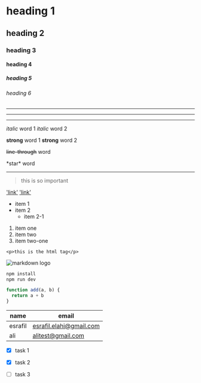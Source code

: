 <!-- headings -->
# heading 1
## heading 2
### heading 3
#### heading 4
##### heading 5
###### heading 6

<!-- hr -->
___
***
---


<!-- italic, strong, line-through, -->
*italic* word 1
_italic_ word 2

**strong** word 1
__strong__ word 2

~~line-through~~ word 

\*star\* word

---

<!-- left border -->
> this is so important

<!-- links -->
['link'](https://esrtafilelahi.com)
['link'](https://esrtafilelahi.com "esrafil elahi")


<!-- ul, ol -->

* item 1
* item 2
  * item 2-1

1. item one
2. item two
  3. item two-one

<!-- code -->
`<p>this is the html tag</p>`

<!-- image link -->
![markdown logo](https://markdown-here.com/img/icon256.png)


<!-- programming languages code -->

```BASH
npm install
npm run dev
```
```js
function add(a, b) {
  return a + b
}
```

<!-- tables -->
|   name      |    email                |
| ----------  | ----------------------  |
|  esrafil    | esrafil.elahi@gmail.com |
|  ali        | alitest@gmail.com       |

<!-- checkbox -->
* [x] task 1
* [x] task 2
* [ ] task 3





















